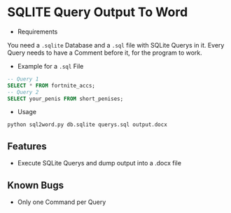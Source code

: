 # SQLITE Query Output To Word

- Requirements

You need a `.sqlite` Database and a `.sql` file with SQLite Querys in it. Every Query needs to have a Comment before it, for the program to work.

- Example for a `.sql` File

```sql
-- Query 1
SELECT * FROM fortnite_accs;
-- Query 2
SELECT your_penis FROM short_penises;
```
- Usage
```
python sql2word.py db.sqlite querys.sql output.docx
```
## Features
- Execute SQLite Querys and dump output into a .docx file

## Known Bugs
- Only one Command per Query